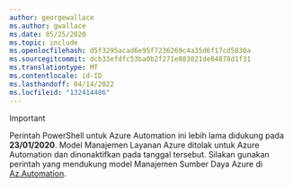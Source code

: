 ```yaml
---
author: georgewallace
ms.author: gwallace
ms.date: 05/25/2020
ms.topic: include
ms.openlocfilehash: d5f3295acad6e95f7236269c4a35d6f17cd5830a
ms.sourcegitcommit: dcb33efdfc53ba0b2f271e883021de84878d1f31
ms.translationtype: MT
ms.contentlocale: id-ID
ms.lasthandoff: 04/14/2022
ms.locfileid: "132414486"
---
```

> [!IMPORTANT]
> Perintah PowerShell untuk Azure Automation ini lebih lama didukung pada **23/01/2020**. Model Manajemen Layanan Azure ditolak untuk Azure Automation dan dinonaktifkan pada tanggal tersebut. Silakan gunakan perintah yang mendukung model Manajemen Sumber Daya Azure di [Az.Automation](/powershell/module/az.automation).
